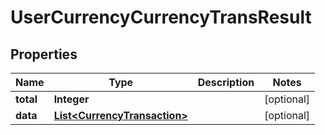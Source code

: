 

# UserCurrencyCurrencyTransResult


## Properties

| Name | Type | Description | Notes |
|------------ | ------------- | ------------- | -------------|
|**total** | **Integer** |  |  [optional] |
|**data** | [**List&lt;CurrencyTransaction&gt;**](CurrencyTransaction.md) |  |  [optional] |




